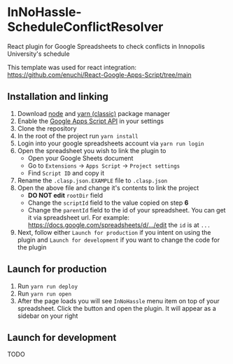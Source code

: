 # InNoHassle-ScheduleConflictResolver

React plugin for Google Spreadsheets to check conflicts in Innopolis University's schedule

This template was used for react integration: https://github.com/enuchi/React-Google-Apps-Script/tree/main

## Installation and linking

1. Download [node](https://nodejs.org/en/download) and [yarn (classic)](https://classic.yarnpkg.com/lang/en/docs/install) package manager
2. Enable the [Google Apps Script API](https://script.google.com/home/usersettings) in your settings
3. Clone the repository
4. In the root of the project run `yarn install`
5. Login into your google spreadsheets account via `yarn run login`
6. Open the spreadsheet you wish to link the plugin to
    - Open your Google Sheets document
    - Go to `Extensions` -> `Apps Script` -> `Project settings`
    - Find `Script ID` and copy it
7. Rename the `.clasp.json.EXAMPLE` file to `.clasp.json`
8. Open the above file and change it's contents to link the project
    - **DO NOT edit** `rootDir` field
    - Change the `scriptId` field to the value copied on step **6**
    - Change the `parentId` field to the id of your spreadsheet. You can get it via spreadsheet url. For example: https://docs.google.com/spreadsheets/d/.../edit the `id` is at `...`
9. Next, follow either `Launch for production` if you intent on using the plugin and `Launch for development` if you want to change the code for the plugin

## Launch for production

1. Run `yarn run deploy`
2. Run `yarn run open`
3. After the page loads you will see `InNoHassle` menu item on top of your spreadsheet. Click the button and open the plugin. It will appear as a sidebar on your right 

## Launch for development

TODO